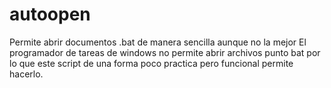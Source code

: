# autoopen
Permite abrir documentos .bat de manera sencilla aunque no la mejor
El programador de tareas de windows no permite abrir archivos punto bat por lo que este script de una forma poco practica pero funcional permite hacerlo.
